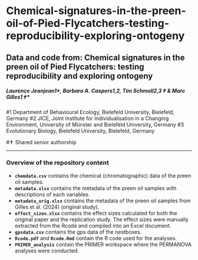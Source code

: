 # Chemical-signatures-in-the-preen-oil-of-Pied-Flycatchers-testing-reproducibility-exploring-ontogeny

## Data and code from: Chemical signatures in the preen oil of Pied Flycatchers: testing reproducibility and exploring ontogeny
##### Laurence Jeanjean1*, Barbara A. Caspers1,2, Tim Schmoll2,3✝ & Marc Gilles1✝*

#1 Department of Behavioural Ecology, Bielefeld University, Bielefeld, Germany
#2 JICE, Joint Institute for Individualisation in a Changing Environment, University of Münster and Bielefeld University, Germany
#3 Evolutionary Biology, Bielefeld University, Bielefeld, Germany

#✝ Shared senior authorship

***

### Overview of the repository content

* **`chemdata.csv`** contains the chemical (chromatographic) data of the preen oil samples.
* **`metadata.xlsx`** contains the metadata of the preen oil samples with descriptions of each variables.
* **`metadata_orig.xlsx`** contains the metadata of the preen oil samples from Gilles et al. (2024) (original study).
* **`effect_sizes.xlsx`** contains the effect sizes calculated for both the original paper and the replication study. The effect sizes were manually extracted from the Rcode and compiled into an Excel document.
* **`gpsdata.csv`** contains the gps data of the nestboxes. 
* **`Rcode.pdf`** and **`Rcode.Rmd`** contain the R code used for the analyses.
* **`PRIMER_analysis`** contain the PRIMER workspace where the PERMANOVA analyses were conducted.
